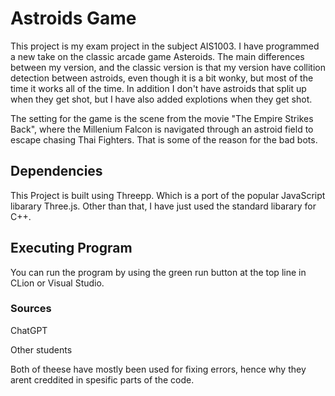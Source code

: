 # Astroids Game

This project is my exam project in the subject AIS1003.
I have programmed a new take on the classic arcade game
Asteroids. The main differences between my version, and the
classic version is that my version have collition detection
between astroids, even though it is a bit wonky, but most of
the time it works all of the time. In addition
I don't have astroids that split up when they get shot, but
I have also added explotions when they get shot.

The setting for the game is the scene from the movie "The 
Empire Strikes Back", where the Millenium Falcon is navigated
through an astroid field to escape chasing Thai Fighters.
That is some of the reason for the bad bots. 

## Dependencies
This Project is built using Threepp. Which is a port of the
popular JavaScript libarary Three.js. Other than that, I
have just used the standard libarary for C++.

## Executing Program
You can run the program by using the green run button at the
top line in CLion or Visual Studio. 

### Sources
ChatGPT

Other students

Both of theese have mostly been used for fixing errors, hence 
why they arent creddited in spesific parts of the code.